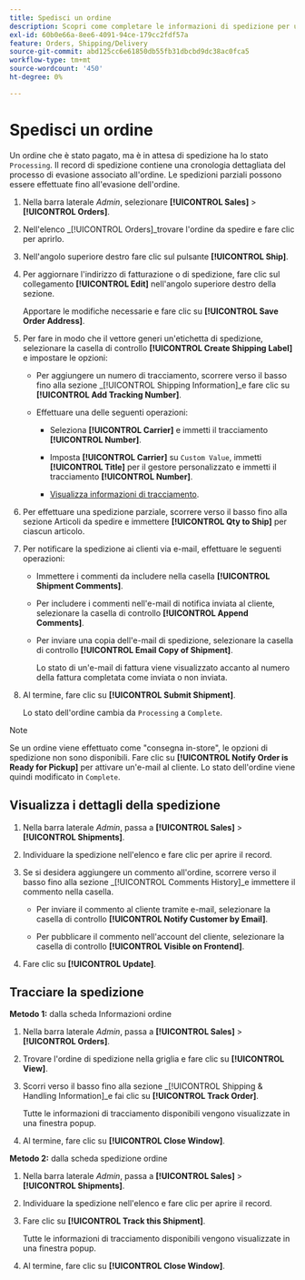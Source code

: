 ```yaml
---
title: Spedisci un ordine
description: Scopri come completare le informazioni di spedizione per un ordine di elaborazione e visualizzare le informazioni di spedizione e tracciamento.
exl-id: 60b0e66a-8ee6-4091-94ce-179cc2fdf57a
feature: Orders, Shipping/Delivery
source-git-commit: abd125cc6e61850db55fb31dbcbd9dc38ac0fca5
workflow-type: tm+mt
source-wordcount: '450'
ht-degree: 0%

---
```


# Spedisci un ordine

Un ordine che è stato pagato, ma è in attesa di spedizione ha lo stato `Processing`. Il record di spedizione contiene una cronologia dettagliata del processo di evasione associato all&#39;ordine. Le spedizioni parziali possono essere effettuate fino all&#39;evasione dell&#39;ordine.

1. Nella barra laterale _Admin_, selezionare **[!UICONTROL Sales]** > **[!UICONTROL Orders]**.

1. Nell&#39;elenco _[!UICONTROL Orders]_trovare l&#39;ordine da spedire e fare clic per aprirlo.

1. Nell&#39;angolo superiore destro fare clic sul pulsante **[!UICONTROL Ship]**.

1. Per aggiornare l&#39;indirizzo di fatturazione o di spedizione, fare clic sul collegamento **[!UICONTROL Edit]** nell&#39;angolo superiore destro della sezione.

   Apportare le modifiche necessarie e fare clic su **[!UICONTROL Save Order Address]**.

1. Per fare in modo che il vettore generi un&#39;etichetta di spedizione, selezionare la casella di controllo **[!UICONTROL Create Shipping Label]** e impostare le opzioni:

   - Per aggiungere un numero di tracciamento, scorrere verso il basso fino alla sezione _[!UICONTROL Shipping Information]_e fare clic su **[!UICONTROL Add Tracking Number]**.

   - Effettuare una delle seguenti operazioni:

      - Seleziona **[!UICONTROL Carrier]** e immetti il tracciamento **[!UICONTROL Number]**.

      - Imposta **[!UICONTROL Carrier]** su `Custom Value`, immetti **[!UICONTROL Title]** per il gestore personalizzato e immetti il tracciamento **[!UICONTROL Number]**.

      - [Visualizza informazioni di tracciamento](#track-the-shipment).

1. Per effettuare una spedizione parziale, scorrere verso il basso fino alla sezione Articoli da spedire e immettere **[!UICONTROL Qty to Ship]** per ciascun articolo.

1. Per notificare la spedizione ai clienti via e-mail, effettuare le seguenti operazioni:

   - Immettere i commenti da includere nella casella **[!UICONTROL Shipment Comments]**.

   - Per includere i commenti nell&#39;e-mail di notifica inviata al cliente, selezionare la casella di controllo **[!UICONTROL Append Comments]**.

   - Per inviare una copia dell&#39;e-mail di spedizione, selezionare la casella di controllo **[!UICONTROL Email Copy of Shipment]**.

     Lo stato di un&#39;e-mail di fattura viene visualizzato accanto al numero della fattura completata come inviata o non inviata.

1. Al termine, fare clic su **[!UICONTROL Submit Shipment]**.

   Lo stato dell&#39;ordine cambia da `Processing` a `Complete`.

>[!NOTE]
>
>Se un ordine viene effettuato come &quot;consegna in-store&quot;, le opzioni di spedizione non sono disponibili. Fare clic su **[!UICONTROL Notify Order is Ready for Pickup]** per attivare un&#39;e-mail al cliente. Lo stato dell&#39;ordine viene quindi modificato in `Complete`.

## Visualizza i dettagli della spedizione

1. Nella barra laterale _Admin_, passa a **[!UICONTROL Sales]** > **[!UICONTROL Shipments]**.

1. Individuare la spedizione nell&#39;elenco e fare clic per aprire il record.

1. Se si desidera aggiungere un commento all&#39;ordine, scorrere verso il basso fino alla sezione _[!UICONTROL Comments History]_e immettere il commento nella casella.

   - Per inviare il commento al cliente tramite e-mail, selezionare la casella di controllo **[!UICONTROL Notify Customer by Email]**.

   - Per pubblicare il commento nell&#39;account del cliente, selezionare la casella di controllo **[!UICONTROL Visible on Frontend]**.

1. Fare clic su **[!UICONTROL Update]**.

## Tracciare la spedizione

**Metodo 1:** dalla scheda Informazioni ordine

1. Nella barra laterale _Admin_, passa a **[!UICONTROL Sales]** > **[!UICONTROL Orders]**.

1. Trovare l&#39;ordine di spedizione nella griglia e fare clic su **[!UICONTROL View]**.

1. Scorri verso il basso fino alla sezione _[!UICONTROL Shipping & Handling Information]_e fai clic su **[!UICONTROL Track Order]**.

   Tutte le informazioni di tracciamento disponibili vengono visualizzate in una finestra popup.

1. Al termine, fare clic su **[!UICONTROL Close Window]**.

**Metodo 2:** dalla scheda spedizione ordine

1. Nella barra laterale _Admin_, passa a **[!UICONTROL Sales]** > **[!UICONTROL Shipments]**.

1. Individuare la spedizione nell&#39;elenco e fare clic per aprire il record.

1. Fare clic su **[!UICONTROL Track this Shipment]**.

   Tutte le informazioni di tracciamento disponibili vengono visualizzate in una finestra popup.

1. Al termine, fare clic su **[!UICONTROL Close Window]**.
